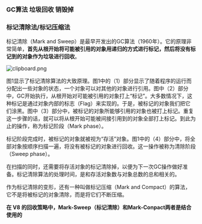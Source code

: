 ### GC算法 垃圾回收 销毁掉

### 标记清除法/标记压缩法

标记清除（Mark and Sweep）是最早开发出的GC算法（1960年）。它的原理非常简单，**首先从根开始将可能被引用的对象用递归的方式进行标记，然后将没有标记到的对象作为垃圾进行回收**。

![clipboard.png](https://segmentfault.com/img/bVtJJC)

图1显示了标记清除算法的大致原理。图1中的（1）部分显示了随着程序的运行而分配出一些对象的状态，一个对象可以对其他的对象进行引用。图中（2）部分中，GC开始执行，从根开始对可能被引用的对象打上“标记”。大多数情况下，这种标记是通过对象内部的标志（Flag）来实现的。于是，被标记的对象我们把它们涂黑。图中（3）部分中，被标记的对象所能够引用的对象也被打上标记。重复这一步骤的话，就可以将从根开始可能被间接引用到的对象全部打上标记。到此为止的操作，称为标记阶段（Mark phase）。

标记阶段完成时，被标记的对象就被视为“存活”对象。图1中的（4）部分中，将全部对象按顺序扫描一遍，将没有被标记的对象进行回收。这一操作被称为清除阶段（Sweep phase）。

在扫描的同时，还需要将存活对象的标记清除掉，以便为下一次GC操作做好准备。标记清除算法的处理时间，是和存活对象数与对象总数的总和相关的。

作为标记清除的变形，还有一种叫做标记压缩（Mark and Compact）的算法，它不是将被标记的对象清除，而是将它们不断压缩。

**在 V8 的回收策略中，Mark-Sweep（标记清除）和Mark-Conpact两者是结合使用的**

